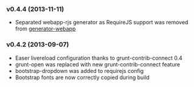 ### v0.4.4 (2013-11-11)

- Separated webapp-rjs generator as RequireJS support was removed from [generator-webapp](https://github.com/yeoman/generator-webapp)

### v0.4.2 (2013-09-07)

- Easer livereload configuration thanks to grunt-contrib-connect 0.4
- grunt-open was replaced with new grunt-contrib-connect feature
- bootstrap-dropdown was added to requirejs config
- Bootstrap fonts are now correctly copied during build
